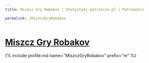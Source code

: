 ```yaml
---
title: Miszcz Gry Robakov | Statystyki patronite.pl | Patromierz

permalink: /MiszczGryRobakov
---
```


# [Miszcz Gry Robakov](https://patronite.pl/MiszczGryRobakov)

{% include profile.md name="MiszczGryRobakov" prefix="m" %}
